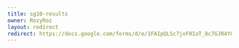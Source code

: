 ```yaml
---
title: sg10-results
owner: RozyRoz
layout: redirect
redirect: https://docs.google.com/forms/d/e/1FAIpQLSc7joF0IoT_8c7GJR4Y8ugqm1RWB3-LqaRCqnsOBl4FURigPQ/viewform
---
```

